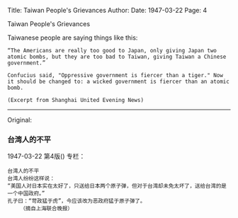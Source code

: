 Title: Taiwan People's Grievances
Author:
Date: 1947-03-22
Page: 4

Taiwan People's Grievances

Taiwanese people are saying things like this:

	“The Americans are really too good to Japan, only giving Japan two atomic bombs, but they are too bad to Taiwan, giving Taiwan a Chinese government.”

	Confucius said, "Oppressive government is fiercer than a tiger." Now it should be changed to: a wicked government is fiercer than an atomic bomb.

	(Excerpt from Shanghai United Evening News)



<hr /> 

Original: 


### 台湾人的不平

1947-03-22
第4版()
专栏：

    台湾人的不平
    台湾人纷纷这样说：
    “美国人对日本实在太好了，只送给日本两个原子弹，但对于台湾却未免太坏了，送给台湾的是一个中国政府。”
    孔子曰：“苛政猛于虎”，今应该改为恶政府猛于原子弹了。
        （摘自上海联合晚报）
